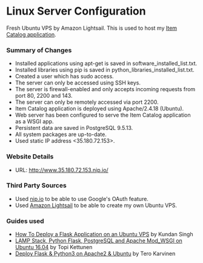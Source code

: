 # Linux Server Configuration

Fresh Ubuntu VPS by Amazon Lightsail. This is used to host my [Item Catalog application](https://github.com/myasul/catalog).

### Summary of Changes
* Installed applications using apt-get is saved in software_installed_list.txt.
* Installed libraries using pip is saved in python_libraries_installed_list.txt.
* Created a user <grader> which has sudo access.
* The server can only be accessed using SSH keys.
* The server is firewall-enabled and only accepts incoming requests from port 80, 2200 and 143.
* The server can only be remotely accessed via port 2200.
* Item Catalog application is deployed using Apache/2.4.18 (Ubuntu).
* Web server has been configured to serve the Item Catalog application as a WSGI app.
* Persistent data are saved in PostgreSQL 9.5.13.
* All system packages are up-to-date.
* Used static IP address <35.180.72.153>.
  
### Website Details
* URL: http://www.35.180.72.153.nip.io/

### Third Party Sources
* Used [nip.io](http://nip.io/) to be able to use Google's OAuth feature.
* Used [Amazon Lightsail](https://aws.amazon.com/lightsail/) to be able to create my own Ubuntu VPS.
  
### Guides used
* [How To Deploy a Flask Application on an Ubuntu VPS](https://www.digitalocean.com/community/tutorials/how-to-deploy-a-flask-application-on-an-ubuntu-vps) by Kundan Singh
* [LAMP Stack, Python Flask, PostgreSQL and Apache Mod_WSGI on Ubuntu 16.04](https://www.topikettunen.com/2018/02/01/h3-linux-palvelimet-ict4tn021-8.html) by Topi Kettunen
* [Deploy Flask & Python3 on Apache2 & Ubuntu](http://terokarvinen.com/2016/deploy-flask-python3-on-apache2-ubuntu) by Tero Karvinen

